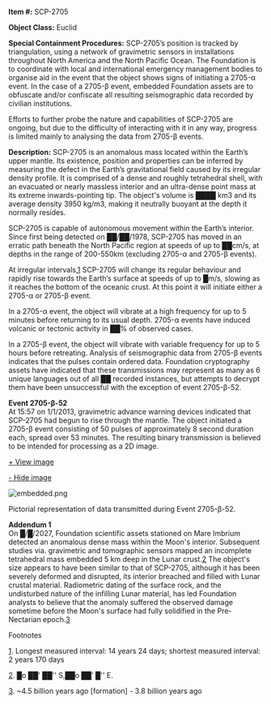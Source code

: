**Item #:** SCP-2705

**Object Class:** Euclid

**Special Containment Procedures:** SCP-2705’s position is tracked by triangulation, using a network of gravimetric sensors in installations throughout North America and the North Pacific Ocean. The Foundation is to coordinate with local and international emergency management bodies to organise aid in the event that the object shows signs of initiating a 2705-α event. In the case of a 2705-β event, embedded Foundation assets are to obfuscate and/or confiscate all resulting seismographic data recorded by civilian institutions.

Efforts to further probe the nature and capabilities of SCP-2705 are ongoing, but due to the difficulty of interacting with it in any way, progress is limited mainly to analysing the data from 2705-β events.

**Description:** SCP-2705 is an anomalous mass located within the Earth’s upper mantle. Its existence, position and properties can be inferred by measuring the defect in the Earth’s gravitational field caused by its irregular density profile. It is comprised of a dense and roughly tetrahedral shell, with an evacuated or nearly massless interior and an ultra-dense point mass at its extreme inwards-pointing tip. The object's volume is ████ km3 and its average density 3950 kg/m3, making it neutrally buoyant at the depth it normally resides.

SCP-2705 is capable of autonomous movement within the Earth’s interior. Since first being detected on ██/██/1978, SCP-2705 has moved in an erratic path beneath the North Pacific region at speeds of up to ██cm/s, at depths in the range of 200-550km (excluding 2705-α and 2705-β events).

At irregular intervals,[1](javascript:;) SCP-2705 will change its regular behaviour and rapidly rise towards the Earth’s surface at speeds of up to █m/s, slowing as it reaches the bottom of the oceanic crust. At this point it will initiate either a 2705-α or 2705-β event.

In a 2705-α event, the object will vibrate at a high frequency for up to 5 minutes before returning to its usual depth. 2705-α events have induced volcanic or tectonic activity in ██% of observed cases.

In a 2705-β event, the object will vibrate with variable frequency for up to 5 hours before retreating. Analysis of seismographic data from 2705-β events indicates that the pulses contain ordered data. Foundation cryptography assets have indicated that these transmissions may represent as many as 6 unique languages out of all ██ recorded instances, but attempts to decrypt them have been unsuccessful with the exception of event 2705-β-52.

**Event 2705-β-52**  
At 15:57 on 1/1/2013, gravimetric advance warning devices indicated that SCP-2705 had begun to rise through the mantle. The object initiated a 2705-β event consisting of 50 pulses of approximately 8 second duration each, spread over 53 minutes. The resulting binary transmission is believed to be intended for processing as a 2D image.

[+ View image](javascript:;)

[\- Hide image](javascript:;)

![embedded.png](http://scp-wiki.wdfiles.com/local--files/scp-2705/embedded.png)

Pictorial representation of data transmitted during Event 2705-β-52.

**Addendum 1**  
On █/█/2027, Foundation scientific assets stationed on Mare Imbrium detected an anomalous dense mass within the Moon's interior. Subsequent studies via. gravimetric and tomographic sensors mapped an incomplete tetrahedral mass embedded 5 km deep in the Lunar crust.[2](javascript:;) The object's size appears to have been similar to that of SCP-2705, although it has been severely deformed and disrupted, its interior breached and filled with Lunar crustal material. Radiometric dating of the surface rock, and the undisturbed nature of the infilling Lunar material, has led Foundation analysts to believe that the anomaly suffered the observed damage sometime before the Moon's surface had fully solidified in the Pre-Nectarian epoch.[3](javascript:;)

Footnotes

[1](javascript:;). Longest measured interval: 14 years 24 days; shortest measured interval: 2 years 170 days

[2](javascript:;). █o ██' ██'' S,██o ██' █'' E.

[3](javascript:;). ~4.5 billion years ago \[formation\] - 3.8 billion years ago